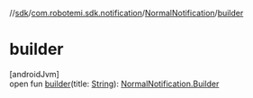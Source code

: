 //[sdk](../../../index.md)/[com.robotemi.sdk.notification](../index.md)/[NormalNotification](index.md)/[builder](builder.md)

# builder

[androidJvm]\
open fun [builder](builder.md)(title: [String](https://docs.oracle.com/javase/8/docs/api/java/lang/String.html)): [NormalNotification.Builder](-builder/index.md)
